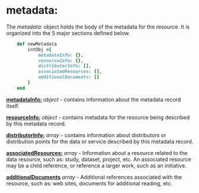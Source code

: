 # metadata:

The *metadata:* object holds the body of the metadata for the resource.  It is organized into the 5 major sections defined below.

````ruby
    def newMetadata
        intObj ={
            metadataInfo: {},
            resourceInfo: {},
            distributorInfo: [],
            associatedResources: [],
            additionalDocuments: []
        }
    end
````

[__metadataInfo:__](../mdtranslator/metadataInfo.md) *object* - contains information about the metadata record itself.

[__resourceInfo:__](../mdtranslator/resourceInfo.md) *object* - contains metadata for the resource being described by this metadata record.

[__distributorInfo:__](../mdtranslator/distributorInfo.md) *array* - contains information about distributors or distribution points for the data or service described by this metadata record.

[__associatedResources:__](../mdtransator/associatedResources.md) *array* - Information about a resource related to the data resource, such as: study, dataset, project, etc. An associated resource may be a child reference, or reference a larger work, such as an initiative.

[__additionalDocuments__](../mdtranslator/additionalDocuments.md) *array* - Additional references associated with the resource, such as: web sites, documents for additional reading, etc.
